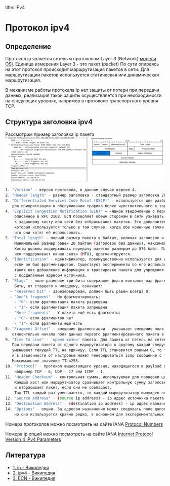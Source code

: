 title: IPv4

# Протокол ipv4


## Определениe

Протокол ip является сетевым протоколом Layer 3 (Network) [модели OSI](https://icebale.readthedocs.io/en/latest/networks/protocols/OSI-anatomy/). Единица измерения Layer 3 - это пакет (packet)
По сути опираясь на этот протокол происходит маршрутизация пакетов в сети. 
Для маршрутизации пакетов используется статическая или динамическая маршрутизация.

В механизме работы протокала ip нет защиты от потери при передачи данных, реализация такой защиты осуществляется при необходимости на следующих уровнях, например в протоколе транспортного уровня TCP.

## Структура заголовка ipv4

Рассмотрим пример заголовка ip пакета
![ip-header](img/ip/ip-header.jpg)
```bash
1. "Version" - версия протокола, в данном случае версия 4.
2. "Header length" - размер заголовка - стандартный размер заголовка 20 byte
3. "Differentiated Services Code Point (DSCP)" - используется для разбиение трафика на классы обслуживания, 
   для приоритезации в обслуживании трафика более чувствительного к задержкам, например VoIP или видео потоков.
4. "Explicit Congestion Notification (ECN)" — «Явное Уведомление о Перегруженности»  расширение протокола IP, 
    описанное в RFC 3168. ECN позволяет обеим сторонам в сети узнавать о возникновении затора на маршруте 
    к заданному хосту или сети без отбрасывания пакетов. Это дополнительная функция, 
    которая используется только в том случае, когда обе конечные точки обмена информацией сообщают, 
    что они хотят её использовать.
5. "Total length" - полный размер пакета в байтах, включая заголовок и данные. 
    Минимальный размер равен 20 байтам (заголовок без данных), максимальный — 65535 байт. 
    Хосты должны поддерживать передачу пакетов размером до 576 байт. Пакеты большего размера, 
    чем поддерживает канал связи (MTU), фрагментируются.
6. "Identification" - идентификатор, преимущественно используется для идентификации фрагментов пакета, 
    если он был фрагментирован. Существуют эксперименты по его использованию для других целей, 
    таких как добавление информации о трассировке пакета для упрощения отслеживания пути пакета 
    с подделанным адресом источника.
7. "Flags" - поле размером три бита содержащее флаги контроля над фрагментацией. 
    Биты, от старшего к младшему, означают:
  - "Reserved bit" - Зарезервирован, должен быть равен всегда 0. 
  - "Don't fragment" - Не фрагментировать:
    - "0"- если фрагментация пакета разрешена
    - "1"- если фрагментация пакета запрещена
  - "More fragments" - У пакета ещё есть фрагменты:
    - "0"- если фрагментов нет
    - "1"- если фрагменты еще есть
8. "Fragment Offset" - смещение фрагментации - указывает смещение поля данных текущего фрагмента
   относительно начала поля данных первого фрагментированного пакета в блоках по 8 байт.  
9. "Time To Live" - 'время жизни' пакета. Для защиты от петель на сетевом уровне используется поле TTL. 
   При передачи пакета от одного маршрутизатора к другому каждый следующий маршрутизатор 
   уменьшает текущий TTL на единицу. Если TTL становится равным 0, то такой пакет отбрасывается маршрутизатором
   и в зависимости от настроеке может генерироваться icmp сообщение с типом 11 "Type 11 – Time Exceeded".
   Максимальное значение TTL=255. 
10. "Protocol" - протокол вышестоящего уровня, находящегося в payload пакета, 
    например TCP - 6, UDP - 17 или ICMP - 1.
11. "Header Checksum" - контрольная сумма, используемая для проверки целостности заголовка. 
    Каждый хост или маршрутизатор сравнивает контрольную сумму заголовка со значением этого поля 
    и отбрасывает пакет, если они не совпадают. 
    Так TTL каждый раз уменьшается, то каждый маршрутизатор вынужден пересчитывать контрольную сумму заголовка.
12. "Source Address" - (source ip address) - ip адрес источника пакета.
13. "Destination Address" - (destination ip address) - ip адрес назначения пакета.
14. "Options" - опции. За адресом назначения может следовать поле дополнительных опций, 
    но оно используется крайне редко, в основном для эксперементальных целей... 
```
  
Номера протоколов можно посмотреть на сайте IANA [Protocol Numbers](https://www.iana.org/assignments/protocol-numbers/protocol-numbers.xml)

Номера ip опций можно посмотреть на сайте IANA [Internet Protocol Version 4 IPv4 Parameters](https://www.iana.org/assignments/ip-parameters/ip-parameters.xhtml)



## Литература

- [1. ip - Википедия](https://ru.wikipedia.org/wiki/IP)
- [2. ipv4 - Википедия](https://ru.wikipedia.org/wiki/IPv4)
- [3. ECN - Википедия](https://ru.wikipedia.org/wiki/Explicit_Congestion_Notification)
